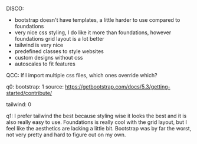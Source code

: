 DISCO:
- bootstrap doesn't have templates, a little harder to use compared to foundations
- very nice css styling, I do like it more than foundations, however foundations grid layout is a lot better
- tailwind is very nice
- predefined classes to style websites
- custom designs without css
- autoscales to fit features

QCC:
If I import multiple css files, which ones override which?

q0:
bootstrap: 1
source: https://getbootstrap.com/docs/5.3/getting-started/contribute/

tailwind: 0

q1:
I prefer tailwind the best because styling wise it looks the best and it is also really easy to use. Foundations is really cool with the grid layout, but I feel like the aesthetics are lacking a little bit. Bootstrap was by far the worst, not very pretty and hard to figure out on my own.